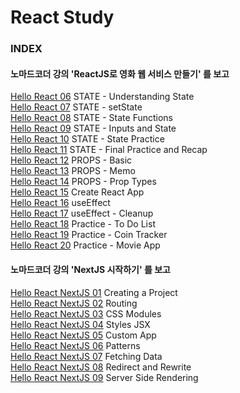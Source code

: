 # React Study

### INDEX

#### 노마드코더 강의 'ReactJS로 영화 웹 서비스 만들기' 를 보고

[Hello React 06](https://github.com/oh29oh29/react-study/tree/master/hello-react-06) STATE - Understanding State  
[Hello React 07](https://github.com/oh29oh29/react-study/tree/master/hello-react-07) STATE - setState  
[Hello React 08](https://github.com/oh29oh29/react-study/tree/master/hello-react-08) STATE - State Functions  
[Hello React 09](https://github.com/oh29oh29/react-study/tree/master/hello-react-09) STATE - Inputs and State  
[Hello React 10](https://github.com/oh29oh29/react-study/tree/master/hello-react-10) STATE - State Practice  
[Hello React 11](https://github.com/oh29oh29/react-study/tree/master/hello-react-11) STATE - Final Practice and Recap  
[Hello React 12](https://github.com/oh29oh29/react-study/tree/master/hello-react-12) PROPS - Basic  
[Hello React 13](https://github.com/oh29oh29/react-study/tree/master/hello-react-13) PROPS - Memo  
[Hello React 14](https://github.com/oh29oh29/react-study/tree/master/hello-react-14) PROPS - Prop Types  
[Hello React 15](https://github.com/oh29oh29/react-study/tree/master/hello-react-15) Create React App  
[Hello React 16](https://github.com/oh29oh29/react-study/tree/master/hello-react-16) useEffect  
[Hello React 17](https://github.com/oh29oh29/react-study/tree/master/hello-react-17) useEffect - Cleanup  
[Hello React 18](https://github.com/oh29oh29/react-study/tree/master/hello-react-18) Practice - To Do List  
[Hello React 19](https://github.com/oh29oh29/react-study/tree/master/hello-react-19) Practice - Coin Tracker  
[Hello React 20](https://github.com/oh29oh29/react-study/tree/master/hello-react-20) Practice - Movie App  

#### 노마드코더 강의 'NextJS 시작하기' 를 보고

[Hello React NextJS 01](https://github.com/oh29oh29/react-study/tree/master/hello-react-nextjs-01) Creating a Project  
[Hello React NextJS 02](https://github.com/oh29oh29/react-study/tree/master/hello-react-nextjs-02) Routing  
[Hello React NextJS 03](https://github.com/oh29oh29/react-study/tree/master/hello-react-nextjs-03) CSS Modules  
[Hello React NextJS 04](https://github.com/oh29oh29/react-study/tree/master/hello-react-nextjs-04) Styles JSX  
[Hello React NextJS 05](https://github.com/oh29oh29/react-study/tree/master/hello-react-nextjs-05) Custom App  
[Hello React NextJS 06](https://github.com/oh29oh29/react-study/tree/master/hello-react-nextjs-06) Patterns  
[Hello React NextJS 07](https://github.com/oh29oh29/react-study/tree/master/hello-react-nextjs-07) Fetching Data  
[Hello React NextJS 08](https://github.com/oh29oh29/react-study/tree/master/hello-react-nextjs-08) Redirect and Rewrite  
[Hello React NextJS 09](https://github.com/oh29oh29/react-study/tree/master/hello-react-nextjs-09) Server Side Rendering  
